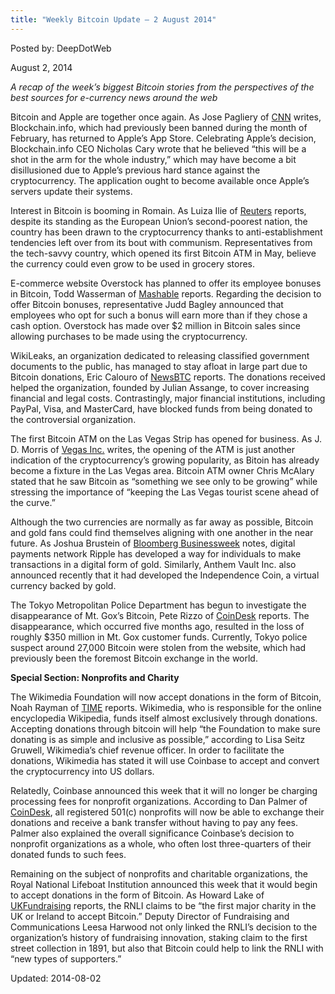```yaml
---
title: "Weekly Bitcoin Update – 2 August 2014"
---
```


Posted by: DeepDotWeb

<span>August 2, 2014</span>

<p><em>A recap of the week&#8217;s biggest Bitcoin stories from the perspectives of the best sources for e-currency news around the web</em></p>
<p>Bitcoin and Apple are together once again. As Jose Pagliery of <a href="http://money.cnn.com/2014/07/28/technology/innovationnation/apple-bitcoin/">CNN</a> writes, Blockchain.info, which had previously been banned during the month of February, has returned to Apple&#8217;s App Store. Celebrating Apple&#8217;s decision, Blockchain.info CEO Nicholas Cary wrote that he believed “this will be a shot in the arm for the whole industry,” which may have become a bit disillusioned due to Apple&#8217;s previous hard stance against the cryptocurrency. The application ought to become available once Apple&#8217;s servers update their systems.</p>
<p>Interest in Bitcoin is booming in Romain. As Luiza Ilie of <a href="http://uk.reuters.com/article/2014/07/28/us-romania-bitcoin-idUKKBN0FX0VQ20140728">Reuters</a> reports, despite its standing as the European Union&#8217;s second-poorest nation, the country has been drawn to the cryptocurrency thanks to anti-establishment tendencies left over from its bout with communism. Representatives from the tech-savvy country, which opened its first Bitcoin ATM in May, believe the currency could even grow to be used in grocery stores.</p>
<p>E-commerce website Overstock has planned to offer its employee bonuses in Bitcoin, Todd Wasserman of <a href="http://mashable.com/2014/07/31/overstock-bitcoin-bonuses/">Mashable</a> reports. Regarding the decision to offer Bitcoin bonuses, representative Judd Bagley announced that employees who opt for such a bonus will earn more than if they chose a cash option. Overstock has made over $2 million in Bitcoin sales since allowing purchases to be made using the cryptocurrency.</p>
<p>WikiLeaks, an organization dedicated to releasing classified government documents to the public, has managed to stay afloat in large part due to Bitcoin donations, Eric Calouro of <a href="http://newsbtc.com/2014/07/31/wikileaks-remained-afloat-thanks-returns-bitcoin-investments/">NewsBTC</a> reports. The donations received helped the organization, founded by Julian Assange, to cover increasing financial and legal costs. Contrastingly, major financial institutions, including PayPal, Visa, and MasterCard, have blocked funds from being donated to the controversial organization.</p>
<p>The first Bitcoin ATM on the Las Vegas Strip has opened for business. As J. D. Morris of <a href="http://www.vegasinc.com/business/gaming/2014/jul/30/las-vegas-strips-first-bitcoin-atm-becomes-operati/">Vegas Inc.</a> writes, the opening of the ATM is just another indication of the cryptocurrency&#8217;s growing popularity, as Bitoin has already become a fixture in the Las Vegas area. Bitcoin ATM owner Chris McAlary stated that he saw Bitcoin as “something we see only to be growing” while stressing the importance of “keeping the Las Vegas tourist scene ahead of the curve.”</p>
<p>Although the two currencies are normally as far away as possible, Bitcoin and gold fans could find themselves aligning with one another in the near future. As Joshua Brustein of <a href="http://www.businessweek.com/articles/2014-07-30/ripple-and-anthem-vault-combine-gold-with-bitcoin-style-currency">Bloomberg Businessweek</a> notes, digital payments network Ripple has developed a way for individuals to make transactions in a digital form of gold. Similarly, Anthem Vault Inc. also announced recently that it had developed the Independence Coin, a virtual currency backed by gold.</p>
<p>The Tokyo Metropolitan Police Department has begun to investigate the disappearance of Mt. Gox&#8217;s Bitcoin, Pete Rizzo of <a href="http://www.coindesk.com/japan-police-launch-investigation-missing-mt-gox-bitcoin/">CoinDesk</a> reports. The disappearance, which occurred five months ago, resulted in the loss of roughly $350 million in Mt. Gox customer funds. Currently, Tokyo police suspect around 27,000 Bitcoin were stolen from the website, which had previously been the foremost Bitcoin exchange in the world.</p>
<p><strong>Special Section: Nonprofits and Charity</strong></p>
<p>The Wikimedia Foundation will now accept donations in the form of Bitcoin, Noah Rayman of <a href="http://time.com/3059325/wikimedia-wikipedia-bitcoin-donations/">TIME</a> reports. Wikimedia, who is responsible for the online encyclopedia Wikipedia, funds itself almost exclusively through donations. Accepting donations through bitcoin will help “the Foundation to make sure donating is as simple and inclusive as possible,” according to Lisa Seitz Gruwell, Wikimedia&#8217;s chief revenue officer. In order to facilitate the donations, Wikimedia has stated it will use Coinbase to accept and convert the cryptocurrency into US dollars.</p>
<p>Relatedly, Coinbase announced this week that it will no longer be charging processing fees for nonprofit organizations. According to Dan Palmer of <a href="http://www.coindesk.com/coinbase-drops-bitcoin-processing-fees-non-profits/">CoinDesk</a>, all registered 501(c) nonprofits will now be able to exchange their donations and receive a bank transfer without having to pay any fees. Palmer also explained the overall significance Coinbase&#8217;s decision to nonprofit organizations as a whole, who often lost three-quarters of their donated funds to such fees.</p>
<p>Remaining on the subject of nonprofits and charitable organizations, the Royal National Lifeboat Institution announced this week that it would begin to accept donations in the form of Bitcoin. As Howard Lake of <a href="http://www.fundraising.co.uk/2014/07/31/rnli-accept-donations-bitcoin/">UKFundraising</a> reports, the RNLI claims to be “the first major charity in the UK or Ireland to accept Bitcoin.” Deputy Director of Fundraising and Communications Leesa Harwood not only linked the RNLI&#8217;s decision to the organization&#8217;s history of fundraising innovation, staking claim to the first street collection in 1891, but also that Bitcoin could help to link the RNLI with “new types of supporters.”</p>

Updated: 2014-08-02
    

